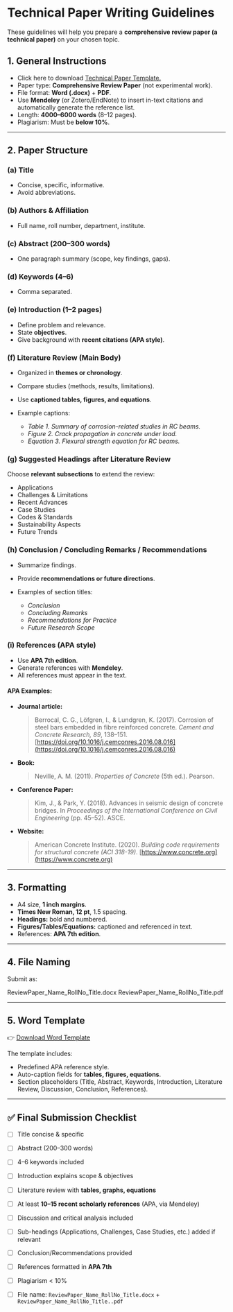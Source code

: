 # Technical Paper Writing Guidelines

These guidelines will help you prepare a **comprehensive review paper (a technical paper)** on your chosen topic.


## 1. General Instructions

* Click here to download [Technical Paper Template.](Technical_Paper_Template.docx) 
* Paper type: **Comprehensive Review Paper** (not experimental work).
* File format: **Word (.docx)** + **PDF**.
* Use **Mendeley** (or Zotero/EndNote) to insert in-text citations and automatically generate the reference list.
* Length: **4000–6000 words** (8–12 pages).
* Plagiarism: Must be **below 10%**.

---

## 2. Paper Structure

### (a) Title

* Concise, specific, informative.
* Avoid abbreviations.

### (b) Authors & Affiliation

* Full name, roll number, department, institute.

### (c) Abstract (200–300 words)

* One paragraph summary (scope, key findings, gaps).

### (d) Keywords (4–6)

* Comma separated.

### (e) Introduction (1–2 pages)

* Define problem and relevance.
* State **objectives**.
* Give background with **recent citations (APA style)**.

### (f) Literature Review (Main Body)

* Organized in **themes or chronology**.
* Compare studies (methods, results, limitations).
* Use **captioned tables, figures, and equations**.
* Example captions:

  * *Table 1. Summary of corrosion-related studies in RC beams.*
  * *Figure 2. Crack propagation in concrete under load.*
  * *Equation 3. Flexural strength equation for RC beams.*

### (g) Suggested Headings after Literature Review

Choose **relevant subsections** to extend the review:

* Applications
* Challenges & Limitations
* Recent Advances
* Case Studies
* Codes & Standards
* Sustainability Aspects
* Future Trends

### (h) Conclusion / Concluding Remarks / Recommendations

* Summarize findings.
* Provide **recommendations or future directions**.
* Examples of section titles:

  * *Conclusion*
  * *Concluding Remarks*
  * *Recommendations for Practice*
  * *Future Research Scope*

### (i) References (APA style)

* Use **APA 7th edition**.
* Generate references with **Mendeley**.
* All references must appear in the text.

#### APA Examples:

* **Journal article:**

  > Berrocal, C. G., Löfgren, I., & Lundgren, K. (2017). Corrosion of steel bars embedded in fibre reinforced concrete. *Cement and Concrete Research, 89*, 138–151. [https://doi.org/10.1016/j.cemconres.2016.08.016](https://doi.org/10.1016/j.cemconres.2016.08.016)

* **Book:**

  > Neville, A. M. (2011). *Properties of Concrete* (5th ed.). Pearson.

* **Conference Paper:**

  > Kim, J., & Park, Y. (2018). Advances in seismic design of concrete bridges. In *Proceedings of the International Conference on Civil Engineering* (pp. 45–52). ASCE.

* **Website:**

  > American Concrete Institute. (2020). *Building code requirements for structural concrete (ACI 318-19)*. [https://www.concrete.org](https://www.concrete.org)

---

## 3. Formatting

* A4 size, **1 inch margins**.
* **Times New Roman, 12 pt**, 1.5 spacing.
* **Headings:** bold and numbered.
* **Figures/Tables/Equations:** captioned and referenced in text.
* References: **APA 7th edition**.

---

## 4. File Naming

Submit as:

ReviewPaper_Name_RollNo_Title.docx
ReviewPaper_Name_RollNo_Title.pdf

---

## 5. Word Template

👉 [Download Word Template](Technical_Paper_Template.docx)

The template includes:

* Predefined APA reference style.
* Auto-caption fields for **tables, figures, equations**.
* Section placeholders (Title, Abstract, Keywords, Introduction, Literature Review, Discussion, Conclusion, References).

---

## ✅ Final Submission Checklist

* [ ] Title concise & specific
* [ ] Abstract (200–300 words)
* [ ] 4–6 keywords included
* [ ] Introduction explains scope & objectives
* [ ] Literature review with **tables, graphs, equations**
* [ ] At least **10–15 recent scholarly references** (APA, via Mendeley)
* [ ] Discussion and critical analysis included
* [ ] Sub-headings (Applications, Challenges, Case Studies, etc.) added if relevant
* [ ] Conclusion/Recommendations provided
* [ ] References formatted in **APA 7th**
* [ ] Plagiarism < 10%
* [ ] File name: `ReviewPaper_Name_RollNo_Title.docx` + `ReviewPaper_Name_RollNo_Title..pdf`

